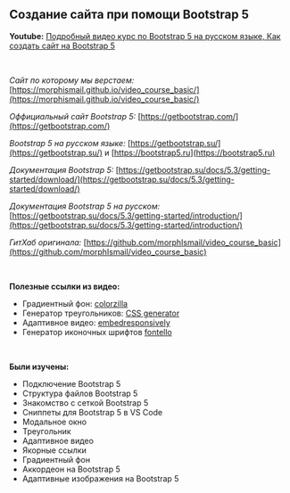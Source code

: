 ## Создание сайта при помощи Bootstrap 5

**Youtube:** [Подробный видео курс по Bootstrap 5 на русском языке, Как создать сайт на Bootstrap 5](https://www.youtube.com/watch?v=CvMxvb2D8Iw)

<br>

*Сайт по которому мы верстаем:* [https://morphismail.github.io/video_course_basic/](https://morphismail.github.io/video_course_basic/)

*Оффициальный сайт Bootstrap 5:* [https://getbootstrap.com/](https://getbootstrap.com/)

*Bootstrap 5 на русском языке:* [https://getbootstrap.su/](https://getbootstrap.su/) и [https://bootstrap5.ru](https://bootstrap5.ru)

*Документация Bootstrap 5:* [https://getbootstrap.su/docs/5.3/getting-started/download/](https://getbootstrap.su/docs/5.3/getting-started/download/)

*Документация Bootstrap 5 на русском:* [https://getbootstrap.su/docs/5.3/getting-started/introduction/](https://getbootstrap.su/docs/5.3/getting-started/introduction/)

*ГитХаб оригинала:* [https://github.com/morphIsmail/video_course_basic](https://github.com/morphIsmail/video_course_basic)

<br>

**Полезные ссылки из видео:**

* Градиентный фон: [colorzilla](https://www.youtube.com/redirect?event=video_description&redir_token=QUFFLUhqa2FySFhrdTRwbW1kNE8yYVBqQ1poZEVpZGRXQXxBQ3Jtc0trdXBLSGFmNHNvR2ZuTGlfMEJKLWhBLXRvOE9nVzM1YWtmS0tNeF9LSFk5SVVwRURfOUgtT0RPWk1wZlM5X2t6ei1Kay1kV3B1SC1FWktJbGgxT0VjM3g4NUE4ZWV2MXVpakVJekY1TkdTZUt1ZFpmZw&q=https%3A%2F%2Fwww.colorzilla.com%2Fgradient-editor%2F&v=CvMxvb2D8Iw)
* Генератор треугольников: [CSS generator](https://www.youtube.com/redirect?event=video_description&redir_token=QUFFLUhqbG9GeFZXdDhWTXZuejdwbGtablYwQnJ1dWJzUXxBQ3Jtc0trMloxWXNYdlRhRHJMWDgwaEN2a2VXdDNBVHZhZ3FLaTlEeERsMjg4SFdwY2NLZk0zN05GUl9qbk1aUUFqRGh6QWVSZWwwWk5KSEdWTktOU1dYYzNELUpZeDVpZkhVYmdNZnVxSnJqTkRoZFVrMFd2Zw&q=https%3A%2F%2Fmorphismail.github.io%2FmyInstruments%2F&v=CvMxvb2D8Iw)
* Адаптивное видео: [embedresponsively](https://embedresponsively.com/)
* Генератор иконочных шрифтов [fontello](https://fontello.com/)

<br>

**Были изучены:**

* Подключение Bootstrap 5
* Структура файлов Bootstrap 5
* Знакомство с сеткой Bootstrap 5
* Сниппеты для Bootstrap 5 в VS Code
* Модальное окно
* Треугольник
* Адаптивное видео
* Якорные ссылки
* Градиентный фон
* Аккордеон на Bootstrap 5
* Адаптивные изображения на Bootstrap 5
